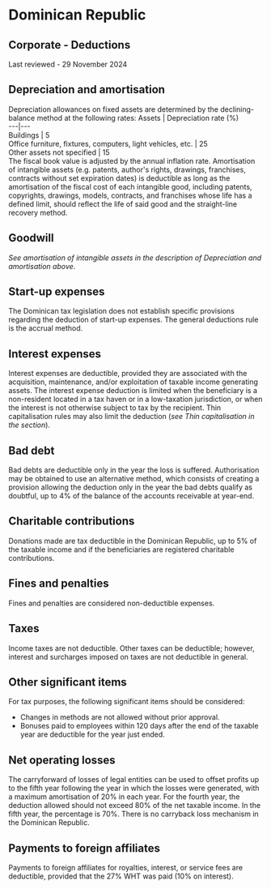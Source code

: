 # Dominican Republic
## Corporate - Deductions
Last reviewed - 29 November 2024
## Depreciation and amortisation
Depreciation allowances on fixed assets are determined by the declining-balance method at the following rates:
Assets | Depreciation rate (%)  
---|---  
Buildings | 5  
Office furniture, fixtures, computers, light vehicles, etc. | 25  
Other assets not specified | 15  
The fiscal book value is adjusted by the annual inflation rate.
Amortisation of intangible assets (e.g. patents, author's rights, drawings, franchises, contracts without set expiration dates) is deductible as long as the amortisation of the fiscal cost of each intangible good, including patents, copyrights, drawings, models, contracts, and franchises whose life has a defined limit, should reflect the life of said good and the straight-line recovery method.
## Goodwill
_See amortisation of intangible assets in the description of Depreciation and amortisation above_.
## Start-up expenses
The Dominican tax legislation does not establish specific provisions regarding the deduction of start-up expenses. The general deductions rule is the accrual method.
## Interest expenses
Interest expenses are deductible, provided they are associated with the acquisition, maintenance, and/or exploitation of taxable income generating assets.
The interest expense deduction is limited when the beneficiary is a non-resident located in a tax haven or in a low-taxation jurisdiction, or when the interest is not otherwise subject to tax by the recipient. Thin capitalisation rules may also limit the deduction (_see Thin capitalisation in the section_).
## Bad debt
Bad debts are deductible only in the year the loss is suffered. Authorisation may be obtained to use an alternative method, which consists of creating a provision allowing the deduction only in the year the bad debts qualify as doubtful, up to 4% of the balance of the accounts receivable at year-end.
## Charitable contributions
Donations made are tax deductible in the Dominican Republic, up to 5% of the taxable income and if the beneficiaries are registered charitable contributions.
## Fines and penalties
Fines and penalties are considered non-deductible expenses.
## Taxes
Income taxes are not deductible. Other taxes can be deductible; however, interest and surcharges imposed on taxes are not deductible in general.
## Other significant items
For tax purposes, the following significant items should be considered:
  * Changes in methods are not allowed without prior approval.
  * Bonuses paid to employees within 120 days after the end of the taxable year are deductible for the year just ended.


## Net operating losses
The carryforward of losses of legal entities can be used to offset profits up to the fifth year following the year in which the losses were generated, with a maximum amortisation of 20% in each year. For the fourth year, the deduction allowed should not exceed 80% of the net taxable income. In the fifth year, the percentage is 70%.
There is no carryback loss mechanism in the Dominican Republic.
## Payments to foreign affiliates
Payments to foreign affiliates for royalties, interest, or service fees are deductible, provided that the 27% WHT was paid (10% on interest).
